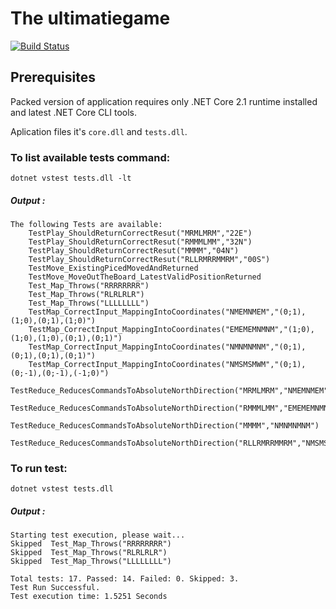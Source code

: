 # The ultimatiegame
[![Build Status](https://bkucheriavyi.visualstudio.com/Ultimate%20Game/_apis/build/status/bkucheriavyi.ultimategame)](https://bkucheriavyi.visualstudio.com/Ultimate%20Game/_build/latest?definitionId=5)

## Prerequisites
Packed version of application requires only .NET Core 2.1 runtime installed and latest .NET Core CLI tools.

Aplication files it's ```core.dll``` and ```tests.dll```.

### To list available tests command:
```
dotnet vstest tests.dll -lt
```
##### Output :
```
The following Tests are available:
    TestPlay_ShouldReturnCorrectResut("MRMLMRM","22E")
    TestPlay_ShouldReturnCorrectResut("RMMMLMM","32N")
    TestPlay_ShouldReturnCorrectResut("MMMM","04N")
    TestPlay_ShouldReturnCorrectResut("RLLRMRRMMRM","00S")
    TestMove_ExistingPicedMovedAndReturned
    TestMove_MoveOutTheBoard_LatestValidPositionReturned
    Test_Map_Throws("RRRRRRRR")
    Test_Map_Throws("RLRLRLR")
    Test_Map_Throws("LLLLLLLL")
    TestMap_CorrectInput_MappingIntoCoordinates("NMEMNMEM","(0;1),(1;0),(0;1),(1;0)")
    TestMap_CorrectInput_MappingIntoCoordinates("EMEMEMNMNM","(1;0),(1;0),(1;0),(0;1),(0;1)")
    TestMap_CorrectInput_MappingIntoCoordinates("NMNMNMNM","(0;1),(0;1),(0;1),(0;1)")
    TestMap_CorrectInput_MappingIntoCoordinates("NMSMSMWM","(0;1),(0;-1),(0;-1),(-1;0)")
    TestReduce_ReducesCommandsToAbsoluteNorthDirection("MRMLMRM","NMEMNMEM")
    TestReduce_ReducesCommandsToAbsoluteNorthDirection("RMMMLMM","EMEMEMNMNM")
    TestReduce_ReducesCommandsToAbsoluteNorthDirection("MMMM","NMNMNMNM")
    TestReduce_ReducesCommandsToAbsoluteNorthDirection("RLLRMRRMMRM","NMSMSMWM")
```
### To run test:
```
dotnet vstest tests.dll
```
##### Output :
```
Starting test execution, please wait...
Skipped  Test_Map_Throws("RRRRRRRR")
Skipped  Test_Map_Throws("RLRLRLR")
Skipped  Test_Map_Throws("LLLLLLLL")

Total tests: 17. Passed: 14. Failed: 0. Skipped: 3.
Test Run Successful.
Test execution time: 1.5251 Seconds
```
